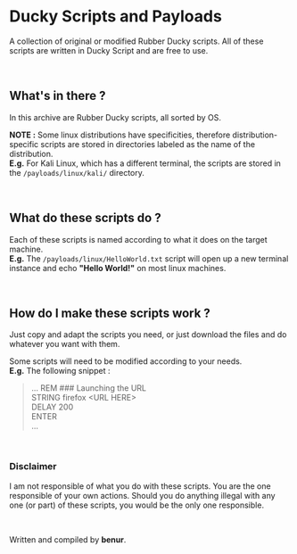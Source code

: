 # **Ducky Scripts and Payloads**

A collection of original or modified Rubber Ducky scripts.
All of these scripts are written in Ducky Script and are free to use.

<br>



## **What's in there ?**

In this archive are Rubber Ducky scripts, all sorted by OS.<br/>

**NOTE :** Some linux distributions have specificities, therefore distribution-specific scripts are stored in directories labeled as the name of the distribution. <br>
**E.g.** For Kali Linux, which has a different terminal, the scripts are stored in the ```/payloads/linux/kali/``` directory.

<br>



## **What do these scripts do ?**

Each of these scripts is named according to what it does on the target machine. <br>
**E.g.** The ```/payloads/linux/HelloWorld.txt``` script will open up a new terminal instance and echo **"Hello World!"** on most linux machines.

<br>



## **How do I make these scripts work ?**
Just copy and adapt the scripts you need, or just download the files and do whatever you want with them.

Some scripts will need to be modified according to your needs. <br>
**E.g.** The following snippet :
>   ...
>   REM     ###     Launching the URL   <br>
>   STRING firefox \<URL HERE\>         <br>
>   DELAY 200                           <br>
>   ENTER                               <br>
>   ...

<br>



### **Disclaimer**
I am not responsible of what you do with these scripts. You are the one responsible of your own actions.
Should you do anything illegal with any one (or part) of these scripts, you would be the only one responsible.

<br>



Written and compiled by **benur**.
